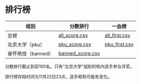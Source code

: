 # 排行榜

| 组别               | 分数排行                             | 一血榜                         |
| ------------------ | ------------------------------------ | ------------------------------ |
| 总榜               | [all_score.csv](all_score.csv)       | [all_first.csv](all_first.csv) |
| 北京大学（pku）    | [pku_score.csv](pku_score.csv)       | [pku_first.csv](pku_first.csv) |
| 身怀绝技（banned） | [banned_score.csv](banned_score.csv) |                                |

分数排行截止到前100名。只有“北京大学”组别的校内选手参与评奖。

排行榜存档时间为11月22日23点，选手昵称可能有变化。

